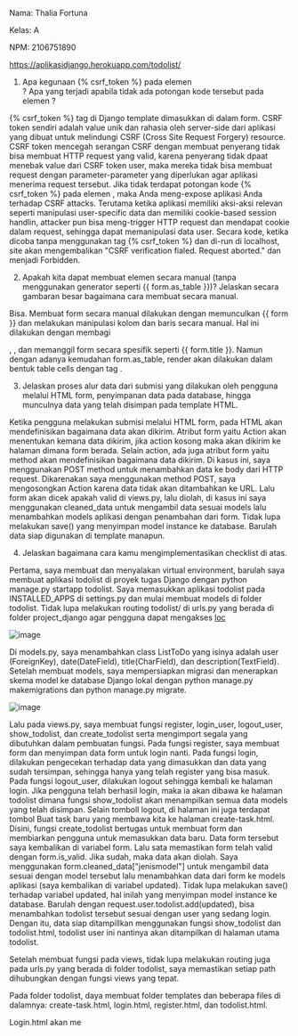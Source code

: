 Nama: Thalia Fortuna

Kelas: A

NPM: 2106751890

https://aplikasidjango.herokuapp.com/todolist/


1. Apa kegunaan {% csrf_token %} pada elemen <form>? Apa yang terjadi apabila tidak ada potongan kode tersebut pada elemen <form>?
  
  {% csrf_token %} tag di Django template dimasukkan di dalam form. CSRF token sendiri adalah value unik dan rahasia oleh server-side dari aplikasi yang dibuat untuk melindungi CSRF (Cross Site Request Forgery) resource. CSRF token mencegah serangan CSRF dengan membuat penyerang tidak bisa membuat HTTP request yang valid, karena penyerang tidak dpaat menebak value dari CSRF token user, maka mereka tidak bisa membuat request dengan parameter-parameter yang diperlukan agar aplikasi menerima request tersebut. Jika tidak terdapat potongan kode {% csrf_token %} pada elemen <form>, maka Anda meng-expose aplikasi Anda terhadap CSRF attacks. Terutama ketika aplikasi memiliki aksi-aksi relevan seperti manipulasi user-specific data dan memiliki cookie-based session handlin, attacker pun bisa meng-trigger HTTP request dan mendapat cookie dalam request, sehingga dapat memanipulasi data user. Secara kode, ketika dicoba tanpa menggunakan tag {% csrf_token %} dan di-run di localhost, site akan mengembalikan "CSRF verification fialed. Request aborted." dan menjadi Forbidden.

 
2. Apakah kita dapat membuat elemen <form> secara manual (tanpa menggunakan generator seperti {{ form.as_table }})? Jelaskan secara gambaran besar bagaimana cara membuat <form> secara manual.

Bisa. Membuat form secara manual dilakukan dengan memunculkan {{ form }} dan melakukan manipulasi kolom dan baris secara manual. Hal ini dilakukan dengan membagi <div></div>, <label></label>, dan memanggil form secara spesifik seperti {{ form.title }}. Namun dengan adanya kemudahan form.as_table, render akan dilakukan dalam bentuk table cells dengan tag <tr>.
  
  
3. Jelaskan proses alur data dari submisi yang dilakukan oleh pengguna melalui HTML form, penyimpanan data pada database, hingga munculnya data yang telah disimpan pada template HTML.

  Ketika pengguna melakukan submisi melalui HTML form, <form> pada HTML akan mendefinisikan bagaimana data akan dikirim. Atribut form yaitu Action akan menentukan kemana data dikirim, jika action kosong maka akan dikirim ke halaman dimana form berada. Selain action, ada juga atribut form yaitu method akan mendefinisikan bagaimana data dikirim. Di kasus ini, saya menggunakan POST method untuk menambahkan data ke body dari HTTP request. Dikarenakan saya menggunakan method POST, saya mengosongkan Action karena data tidak akan ditambahkan ke URL. Lalu form akan dicek apakah valid di views.py, lalu diolah, di kasus ini saya menggunakan cleaned_data untuk mengambil data sesuai models lalu menambahkan models aplikasi dengan penambahan dari form. Tidak lupa melakukan save() yang menyimpan  model instance ke database. Barulah data siap digunakan di template manapun.

 
4. Jelaskan bagaimana cara kamu mengimplementasikan checklist di atas.

  Pertama, saya membuat dan menyalakan virtual environment, barulah saya membuat aplikasi todolist di proyek tugas Django dengan python manage.py startapp todolist. Saya memasukkan aplikasi todolist pada INSTALLED_APPS di settings.py dan mulai membuat models di folder todolist. Tidak lupa melakukan routing todolist/ di urls.py yang berada di folder project_django agar pengguna dapat mengakses [loc](http://localhost:8000/todolist)
  
  ![image](https://user-images.githubusercontent.com/88278165/192799867-968339a0-214c-4efc-9ba6-854026ea5e4f.png)

  Di models.py, saya menambahkan class ListToDo yang isinya adalah user (ForeignKey), date(DateField), title(CharField), dan description(TextField). Setelah membuat models, saya mempersiapkan migrasi dan menerapkan skema model ke database Django lokal dengan python manage.py makemigrations dan python manage.py migrate.
  
  ![image](https://user-images.githubusercontent.com/88278165/192800576-e0bffda0-2a82-40d0-9e12-31888dd08384.png)

  Lalu pada views.py, saya membuat fungsi register, login_user, logout_user, show_todolist, dan create_todolist serta mengimport segala yang dibutuhkan dalam pembuatan fungsi. Pada fungsi register, saya membuat form dan menyimpan data form untuk login nanti. Pada fungsi login, dilakukan pengecekan terhadap data yang dimasukkan dan data yang sudah tersimpan, sehingga hanya yang telah register yang bisa masuk. Pada fungsi logout_user, dilakukan logout sehingga kembali ke halaman login. Jika pengguna telah berhasil login, maka ia akan dibawa ke halaman todolist dimana fungsi show_todolist akan menampilkan semua data models yang telah disimpan. Selain tomboll logout, di halaman ini juga terdapat tombol Buat task baru yang membawa kita ke halaman create-task.html. Disini, fungsi create_todolist bertugas untuk membuat form dan membiarkan pengguna untuk memasukkan data baru. Data form tersebut saya kembalikan di variabel form. Lalu sata memastikan form telah valid dengan form.is_valid. Jika sudah, maka data akan diolah. Saya menggunakan form.cleaned_data["jenismodel"] untuk mengambil data sesuai dengan model tersebut lalu menambahkan data dari form ke models aplikasi (saya kembalikan di variabel updated). Tidak lupa melakukan save() terhadap variabel updated, hal inilah yang menyimpan  model instance ke database. Barulah dengan request.user.todolist.add(updated), bisa menambahkan todolist tersebut sesuai dengan user yang sedang login. Dengan itu, data siap ditampillkan menggunakan fungsi show_todolist dan todolist.html, todolist user ini nantinya akan ditampilkan di halaman utama todolist. 
  
  Setelah membuat fungsi pada views, tidak lupa melakukan routing juga pada urls.py yang berada di folder todolist, saya memastikan setiap path dihubungkan dengan fungsi views yang tepat.
  
  Pada folder todolist, daya membuat folder templates dan beberapa files di dalamnya: create-task.html, login.html, register.html, dan todolist.html.
  
  Login.html akan me
  
  
